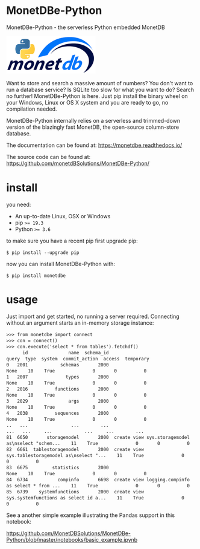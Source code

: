 # MonetDBe-Python

MonetDBe-Python - the serverless Python embedded MonetDB

![alt text](monetdbe-python.png)

Want to store and search a massive amount of numbers? You don't want to run a database service? Is SQLite too slow for what you want to do? Search no further! MonetDBe-Python is here. Just pip install the binary wheel on your Windows, Linux or OS X system and you are ready to go, no compilation needed.

MonetDBe-Python internally relies on a serverless and trimmed-down version of the blazingly fast MonetDB, the open-source column-store database.

The documentation can be found at: https://monetdbe.readthedocs.io/

The source code can be found at: https://github.com/monetdBSolutions/MonetDBe-Python/


# install

you need:

 * An up-to-date Linux, OSX or Windows
 * pip `>= 19.3`
 * Python `>= 3.6`

to make sure you have a recent pip first upgrade pip:
```
$ pip install --upgrade pip
```

now you can install MonetDBe-Python with:
```
$ pip install monetdbe
```


# usage

Just import and get started, no running a server required. Connecting without
an argument starts an in-memory storage instance:
```
>>> from monetdbe import connect
>>> con = connect()
>>> con.execute('select * from tables').fetchdf()
      id               name  schema_id                                              query  type  system  commit_action  access  temporary
0   2001            schemas       2000                                               None    10    True              0       0          0
1   2007              types       2000                                               None    10    True              0       0          0
2   2016          functions       2000                                               None    10    True              0       0          0
3   2029               args       2000                                               None    10    True              0       0          0
4   2038          sequences       2000                                               None    10    True              0       0          0
..   ...                ...        ...                                                ...   ...     ...            ...     ...        ...
81  6650       storagemodel       2000  create view sys.storagemodel as\nselect "schem...    11    True              0       0          0
82  6661  tablestoragemodel       2000  create view sys.tablestoragemodel as\nselect "...    11    True              0       0          0
83  6675         statistics       2000                                               None    10    True              0       0          0
84  6734           compinfo       6698  create view logging.compinfo as select * from ...    11    True              0       0          0
85  6739    systemfunctions       2000  create view sys.systemfunctions as select id a...    11    True              0       0          0
```

See a another simple example illustrating the Pandas support in this notebook:

https://github.com/MonetDBSolutions/MonetDBe-Python/blob/master/notebooks/basic_example.ipynb

